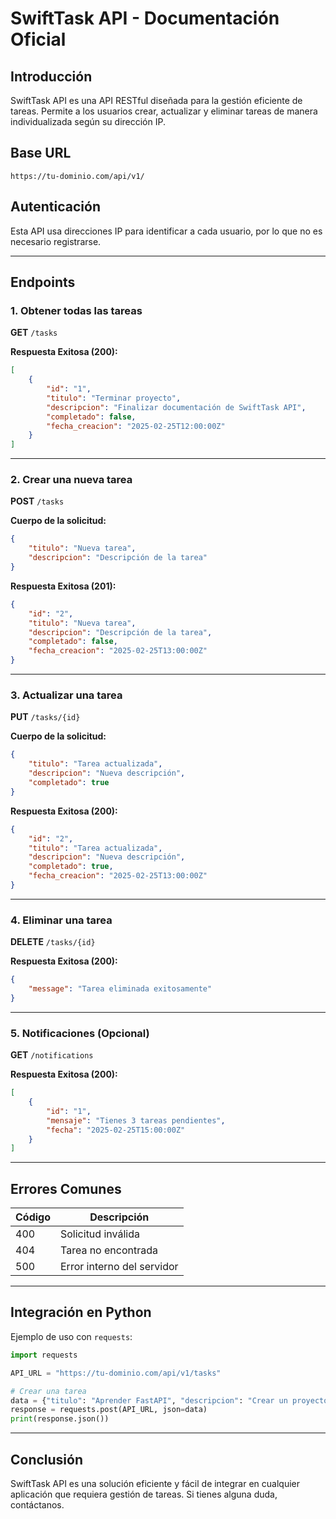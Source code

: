 # SwiftTask API - Documentación Oficial

## Introducción
SwiftTask API es una API RESTful diseñada para la gestión eficiente de tareas. Permite a los usuarios crear, actualizar y eliminar tareas de manera individualizada según su dirección IP.

## Base URL
```
https://tu-dominio.com/api/v1/
```

## Autenticación
Esta API usa direcciones IP para identificar a cada usuario, por lo que no es necesario registrarse.

---

## **Endpoints**

### 1. Obtener todas las tareas
**GET** `/tasks`

**Respuesta Exitosa (200):**
```json
[
    {
        "id": "1",
        "titulo": "Terminar proyecto",
        "descripcion": "Finalizar documentación de SwiftTask API",
        "completado": false,
        "fecha_creacion": "2025-02-25T12:00:00Z"
    }
]
```

---

### 2. Crear una nueva tarea
**POST** `/tasks`

**Cuerpo de la solicitud:**
```json
{
    "titulo": "Nueva tarea",
    "descripcion": "Descripción de la tarea"
}
```

**Respuesta Exitosa (201):**
```json
{
    "id": "2",
    "titulo": "Nueva tarea",
    "descripcion": "Descripción de la tarea",
    "completado": false,
    "fecha_creacion": "2025-02-25T13:00:00Z"
}
```

---

### 3. Actualizar una tarea
**PUT** `/tasks/{id}`

**Cuerpo de la solicitud:**
```json
{
    "titulo": "Tarea actualizada",
    "descripcion": "Nueva descripción",
    "completado": true
}
```

**Respuesta Exitosa (200):**
```json
{
    "id": "2",
    "titulo": "Tarea actualizada",
    "descripcion": "Nueva descripción",
    "completado": true,
    "fecha_creacion": "2025-02-25T13:00:00Z"
}
```

---

### 4. Eliminar una tarea
**DELETE** `/tasks/{id}`

**Respuesta Exitosa (200):**
```json
{
    "message": "Tarea eliminada exitosamente"
}
```

---

### 5. Notificaciones (Opcional)
**GET** `/notifications`

**Respuesta Exitosa (200):**
```json
[
    {
        "id": "1",
        "mensaje": "Tienes 3 tareas pendientes",
        "fecha": "2025-02-25T15:00:00Z"
    }
]
```

---

## **Errores Comunes**

| Código | Descripción |
|--------|-------------|
| 400 | Solicitud inválida |
| 404 | Tarea no encontrada |
| 500 | Error interno del servidor |

---

## **Integración en Python**

Ejemplo de uso con `requests`:
```python
import requests

API_URL = "https://tu-dominio.com/api/v1/tasks"

# Crear una tarea
data = {"titulo": "Aprender FastAPI", "descripcion": "Crear un proyecto con FastAPI"}
response = requests.post(API_URL, json=data)
print(response.json())
```

---

## **Conclusión**
SwiftTask API es una solución eficiente y fácil de integrar en cualquier aplicación que requiera gestión de tareas. Si tienes alguna duda, contáctanos.

